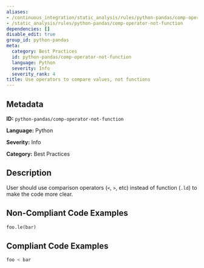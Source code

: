 ```yaml
---
aliases:
- /continuous_integration/static_analysis/rules/python-pandas/comp-operator-not-function
- /static_analysis/rules/python-pandas/comp-operator-not-function
dependencies: []
disable_edit: true
group_id: python-pandas
meta:
  category: Best Practices
  id: python-pandas/comp-operator-not-function
  language: Python
  severity: Info
  severity_rank: 4
title: Use operators to compare values, not functions
---
```

<!--  SOURCED FROM https://github.com/DataDog/datadog-static-analyzer-rule-docs -->


## Metadata
**ID:** `python-pandas/comp-operator-not-function`

**Language:** Python

**Severity:** Info

**Category:** Best Practices

## Description
User should use comparison operators (`<`, `>`,  etc) instead of function (`.ld`) to make the code more clear.

## Non-Compliant Code Examples
```python
foo.le(bar)
```

## Compliant Code Examples
```python
foo < bar
```

